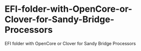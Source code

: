 # EFI-folder-with-OpenCore-or-Clover-for-Sandy-Bridge-Processors
EFI folder with OpenCore or Clover for Sandy Bridge Processors
